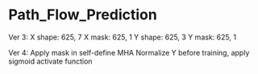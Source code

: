 # Path_Flow_Prediction

Ver 3: 
X shape: 625, 7
X mask: 625, 1
Y shape: 625, 3
Y mask: 625, 1

Ver 4: 
Apply mask in self-define MHA 
Normalize Y before training, apply sigmoid activate function

